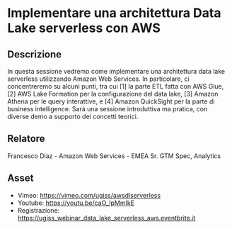 # Implementare una architettura Data Lake serverless con AWS

## Descrizione

In questa sessione vedremo come implementare una architettura data lake serverless utilizzando Amazon Web Services. In particolare, ci concentreremo su alcuni punti, tra cui [1] la parte ETL fatta con AWS Glue, [2] AWS Lake Formation per la configurazione del data lake, [3] Amazon Athena per le query interattive, e [4] Amazon QuickSight per la parte di business intelligence. Sarà una sessione introduttiva ma pratica, con diverse demo a supporto dei concetti teorici.

## Relatore

Francesco Diaz - Amazon Web Services - EMEA Sr. GTM Spec, Analytics

## Asset

* Vimeo: https://vimeo.com/ugiss/awsdlserverless
* Youtube: https://youtu.be/caO_IpMmIkE
* Registrazione: https://ugiss_webinar_data_lake_serverless_aws.eventbrite.it

